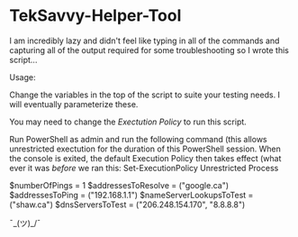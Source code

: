 # TekSavvy-Helper-Tool
I am incredibly lazy and didn't feel like typing in all of the commands and capturing all of the output required for some troubleshooting so I wrote this script...

Usage:

Change the variables in the top of the script to suite your testing needs. I will eventually parameterize these.

You may need to change the _Exectution Policy_ to run this script.

Run PowerShell as admin and run the following command (this allows unrestricted exectution for the duration of this PowerShell session. When the console is exited, the default Execution Policy then takes effect (what ever it was *before* we ran this:
Set-ExecutionPolicy Unrestricted Process




$numberOfPings = 1
$addressesToResolve = ("google.ca")
$addressesToPing = ("192.168.1.1")
$nameServerLookupsToTest = ("shaw.ca")
$dnsServersToTest = ("206.248.154.170", "8.8.8.8")

¯\_(ツ)_/¯
